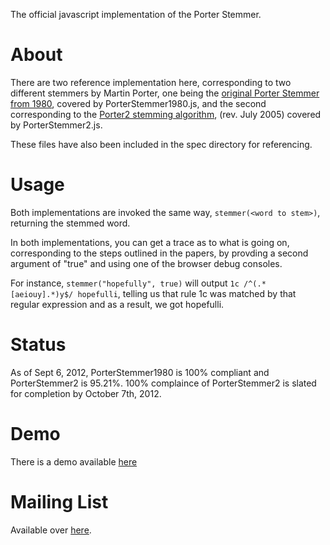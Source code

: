 The official javascript implementation of the Porter Stemmer.

# About

There are two reference implementation here, corresponding to two different stemmers by Martin Porter, one being 
the [original Porter Stemmer from 1980](http://tartarus.org/martin/PorterStemmer/def.txt), covered by PorterStemmer1980.js, 
and the second corresponding to the [Porter2 stemming algorithm](http://snowball.tartarus.org/algorithms/english/stemmer.html), 
(rev. July 2005) covered by PorterStemmer2.js.

These files have also been included in the spec directory for referencing.

# Usage

Both implementations are invoked the same way, `stemmer(<word to stem>)`, returning the stemmed word.

In both implementations, you can get a trace as to what is going on, corresponding to the steps outlined in the papers, by
provding a second argument of "true" and using one of the browser debug consoles.  

For instance, `stemmer("hopefully", true)` will output `1c /^(.*[aeiouy].*)y$/ hopefulli`, telling us that rule 1c was matched
by that regular expression and as a result, we got hopefulli.

# Status

As of Sept 6, 2012, PorterStemmer1980 is 100% compliant and PorterStemmer2 is 95.21%. 100% complaince of PorterStemmer2 is slated
for completion by October 7th, 2012.

# Demo

There is a demo available [here](http://qaa.ath.cx/porter_js_demo.html)

# Mailing List

Available over [here](https://groups.google.com/forum/#!forum/js-porter-stemmer).
